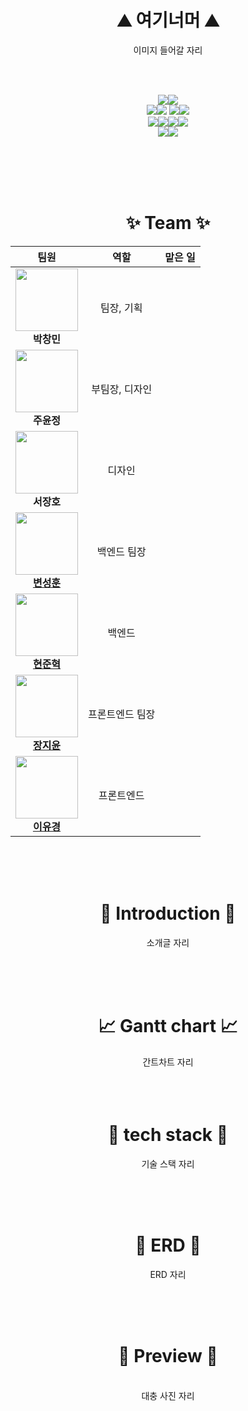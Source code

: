<h1 align=center>⛰️ 여기너머 ⛰️</h1>
<div align=center>
  이미지 들어갈 자리
</div>

<br><br>

<div align = center>
  <img src="https://img.shields.io/badge/UI-%23121011?style=for-the-badge"><img src="https://img.shields.io/badge/figma-F24E1E?style=for-the-badge&logo=figma&logoColor=white"><br>
  <img src="https://img.shields.io/badge/FrontEnd-%23121011?style=for-the-badge"><img src="https://img.shields.io/badge/react-61DAFB?style=for-the-badge&logo=react&logoColor=white">
  <img src="https://img.shields.io/badge/Language-%23121011?style=for-the-badge"><img src="https://img.shields.io/badge/javascript-F7DF1E?style=for-the-badge&logo=javascript&logoColor=white"><br>
  <img src="https://img.shields.io/badge/BackEnd-%23121011?style=for-the-badge"><img src="https://img.shields.io/badge/spring boot-6DB33F?style=for-the-badge&logo=springboot&logoColor=white"><img src="https://img.shields.io/badge/Language-%23121011?style=for-the-badge"><img src="https://img.shields.io/badge/Java-FF7900?style=for-the-badge&logo=openjdk&logoColor=white"><br>
  <img src="https://img.shields.io/badge/RDBMS-%23121011?style=for-the-badge"><img src="https://img.shields.io/badge/Mysql-4479A1?style=for-the-badge&logo=Mysql&logoColor=white"><br>
  <br><br>
</div>

<br><br>

<h1 align=center>✨ Team ✨</h1>
<div align="center">
  
  | 팀원 | 역할 | 맡은 일 |
  | :------------: | :------------: | :------------: |
  | <img src='https://encrypted-tbn0.gstatic.com/images?q=tbn:ANd9GcTDZ-A0QYVwqjC7qUKbvQjYc793lMupzDDsNQ&s' height=100 width=100px></img><br><b>박창민<b> | 팀장, 기획 |  |
  | <img src='https://encrypted-tbn0.gstatic.com/images?q=tbn:ANd9GcTDZ-A0QYVwqjC7qUKbvQjYc793lMupzDDsNQ&s' height=100 width=100px></img><br><b>주윤정<b> | 부팀장, 디자인 |  |
  | <img src='https://encrypted-tbn0.gstatic.com/images?q=tbn:ANd9GcTDZ-A0QYVwqjC7qUKbvQjYc793lMupzDDsNQ&s' height=100 width=100px></img><br><b>서장호<b> | 디자인 |  |
  | <img src='https://avatars.githubusercontent.com/u/102334596?v=4' height=100 width=100px></img><br><b>[변성훈](https://github.com/DNA-B)<b> | 백엔드 팀장 |  |
  | <img src='https://avatars.githubusercontent.com/u/127603139?v=4' height=100 width=100px></img><br><b>[현준혁](https://github.com/HYH0804)<b> | 백엔드 |  |
  | <img src='https://avatars.githubusercontent.com/u/118328542?v=4' height=100 width=100px></img><br><b>[장지윤](https://github.com/bumjuni)<b> | 프론트엔드 팀장 |  |
  | <img src='https://avatars.githubusercontent.com/u/119744720?v=4' height=100 width=100px></img><br><b>[이유경](https://github.com/yookyung-lee)<b> | 프론트엔드 |  |
  
</div>

<br><br><br>

<h1 align="center">👋 Introduction 👋</h1>
  <div align="center">
    소개글 자리
  </div>

<br><br><br>

<h1 align="center">📈 Gantt chart 📈</h1>
  <div align="center">
    간트차트 자리
  </div>
<br><br><br>

<h1 align="center">🌊 tech stack 🌊</h1>
  <div align="center">
    기술 스택 자리
  </div>

<br><br><br>

<h1 align="center">💾 ERD 💾</h1>
  <div align="center">
    ERD 자리
  </div>

<br><br><br>

<h1 align="center">👀 Preview 👀</h1>
  <br>
  <div align="center">
      대충 사진 자리
  </div>

<br><br><br>
